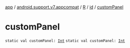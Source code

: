 [app](../../../index.md) / [android.support.v7.appcompat](../../index.md) / [R](../index.md) / [id](index.md) / [customPanel](.)

# customPanel

`static val customPanel: `[`Int`](https://kotlinlang.org/api/latest/jvm/stdlib/kotlin/-int/index.html)
`static val customPanel: `[`Int`](https://kotlinlang.org/api/latest/jvm/stdlib/kotlin/-int/index.html)